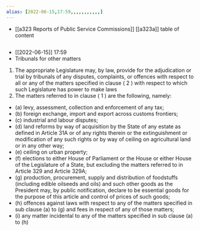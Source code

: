 ```yaml
---
alias: [2022-06-15,17:59,,,,,,,,,,,]
---
```

- [[a323 Reports of Public Service Commissions]] [[a323a]]
table of content
```toc
```

- [[2022-06-15]] 17:59
- Tribunals for other matters
1) The appropriate Legislature may, by law, provide for the adjudication or trial by tribunals of any disputes, complaints, or offences with respect to all or any of the matters specified in clause ( 2 ) with respect to which such Legislature has power to make laws
2) The matters referred to in clause ( 1 ) are the following, namely:
- (a) levy, assessment, collection and enforcement of any tax;
- (b) foreign exchange, import and export across customs frontiers;
- (c) industrial and labour disputes;
- (d) land reforms by way of acquisition by the State of any estate as defined in Article 31A or of any rights therein or the extinguishment or modification of any such rights or by way of ceiling on agricultural land or in any other way;
- (e) ceiling on urban property;
- (f) elections to either House of Parliament or the House or either House of the Legislature of a State, but excluding the matters referred to in Article 329 and Article 329A;
- (g) production, procurement, supply and distribution of foodstuffs (including edible oilseeds and oils) and such other goods as the President may, by public notification, declare to be essential goods for the purpose of this article and control of prices of such goods;
- (h) offences against laws with respect to any of the matters specified in sub clause (a) to (g) and fees in respect of any of those matters;
- (i) any matter incidental to any of the matters specified in sub clause (a) to (h)